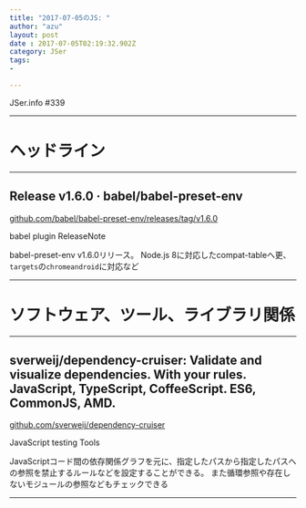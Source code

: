```yaml
---
title: "2017-07-05のJS: "
author: "azu"
layout: post
date : 2017-07-05T02:19:32.902Z
category: JSer
tags:
-

---
```


JSer.info #339

----

<h1 class="site-genre">ヘッドライン</h1>

----

## Release v1.6.0 · babel/babel-preset-env
[github.com/babel/babel-preset-env/releases/tag/v1.6.0](https://github.com/babel/babel-preset-env/releases/tag/v1.6.0 "Release v1.6.0 · babel/babel-preset-env")
<p class="jser-tags jser-tag-icon"><span class="jser-tag">babel</span> <span class="jser-tag">plugin</span> <span class="jser-tag">ReleaseNote</span></p>

babel-preset-env v1.6.0リリース。
Node.js 8に対応したcompat-tableへ更、`targets`の`chromeandroid`に対応など


----
<h1 class="site-genre">ソフトウェア、ツール、ライブラリ関係</h1>

----

## sverweij/dependency-cruiser: Validate and visualize dependencies. With your rules. JavaScript, TypeScript, CoffeeScript. ES6, CommonJS, AMD.
[github.com/sverweij/dependency-cruiser](https://github.com/sverweij/dependency-cruiser "sverweij/dependency-cruiser: Validate and visualize dependencies. With your rules. JavaScript, TypeScript, CoffeeScript. ES6, CommonJS, AMD.")
<p class="jser-tags jser-tag-icon"><span class="jser-tag">JavaScript</span> <span class="jser-tag">testing</span> <span class="jser-tag">Tools</span></p>

JavaScriptコード間の依存関係グラフを元に、指定したパスから指定したパスへの参照を禁止するルールなどを設定することができる。
また循環参照や存在しないモジュールの参照などもチェックできる


----
